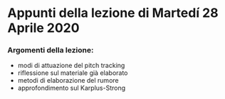 # Appunti della lezione di Martedí 28 Aprile 2020

### Argomenti della lezione:

- modi di attuazione del pitch tracking
- riflessione sul materiale già elaborato
- metodi di elaborazione del rumore 
- approfondimento sul Karplus-Strong
